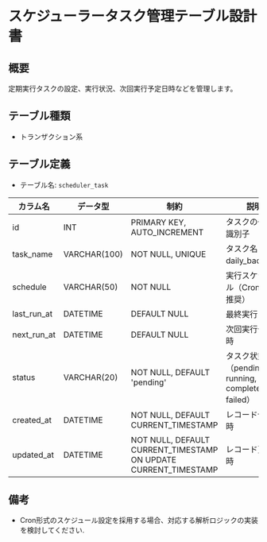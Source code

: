# スケジューラータスク管理テーブル設計書

## 概要
定期実行タスクの設定、実行状況、次回実行予定日時などを管理します。

## テーブル種類
- トランザクション系

## テーブル定義
- テーブル名: `scheduler_task`

| カラム名     | データ型          | 制約                                      | 説明                                   |
|--------------|-------------------|-------------------------------------------|----------------------------------------|
| id           | INT               | PRIMARY KEY, AUTO_INCREMENT               | タスクの一意な識別子                     |
| task_name    | VARCHAR(100)      | NOT NULL, UNIQUE                          | タスク名（例: daily_backup）           |
| schedule     | VARCHAR(50)       | NOT NULL                                  | 実行スケジュール（Cron形式推奨）         |
| last_run_at  | DATETIME          | DEFAULT NULL                              | 最終実行日時                           |
| next_run_at  | DATETIME          | DEFAULT NULL                              | 次回実行予定日時                       |
| status       | VARCHAR(20)       | NOT NULL, DEFAULT 'pending'               | タスク状態（pending, running, completed, failed） |
| created_at   | DATETIME          | NOT NULL, DEFAULT CURRENT_TIMESTAMP       | レコード作成日時                       |
| updated_at   | DATETIME          | NOT NULL, DEFAULT CURRENT_TIMESTAMP ON UPDATE CURRENT_TIMESTAMP | レコード更新日時         |

## 備考
- Cron形式のスケジュール設定を採用する場合、対応する解析ロジックの実装を検討してください.
